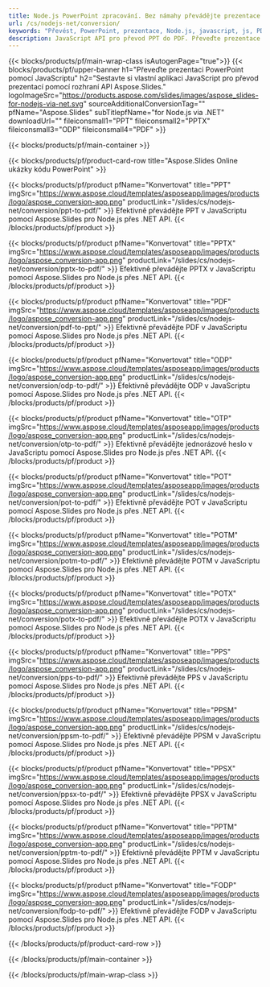 ```yaml
---
title: Node.js PowerPoint zpracování. Bez námahy převádějte prezentace pomocí Aspose.Slides.
url: /cs/nodejs-net/conversion/
keywords: "Převést, PowerPoint, prezentace, Node.js, javascript, js, PDF, převést do PDF, PPT do PDF"
description: JavaScript API pro převod PPT do PDF. Převeďte prezentace do JPG, PNG, HTML a dalších formátů v JavaScriptu.
---
```


{{< blocks/products/pf/main-wrap-class isAutogenPage="true">}}
{{< blocks/products/pf/upper-banner h1="Převeďte prezentaci PowerPoint pomocí JavaScriptu" h2="Sestavte si vlastní aplikaci JavaScript pro převod prezentací pomocí rozhraní API Aspose.Slides." logoImageSrc="https://products.aspose.com/slides/images/aspose_slides-for-nodejs-via-net.svg" sourceAdditionalConversionTag="" pfName="Aspose.Slides" subTitlepfName="for Node.js via .NET" downloadUrl="" fileiconsmall1="PPT" fileiconsmall2="PPTX" fileiconsmall3="ODP" fileiconsmall4="PDF" >}}

{{< blocks/products/pf/main-container >}}

{{< blocks/products/pf/product-card-row title="Aspose.Slides Online ukázky kódu PowerPoint" >}}

{{< blocks/products/pf/product pfName="Konvertovat" title="PPT" imgSrc="https://www.aspose.cloud/templates/asposeapp/images/products/logo/aspose_conversion-app.png" productLink="/slides/cs/nodejs-net/conversion/ppt-to-pdf/" >}}
Efektivně převádějte PPT v JavaScriptu pomocí Aspose.Slides pro Node.js přes .NET API.
{{< /blocks/products/pf/product >}}
{{< blocks/products/pf/product pfName="Konvertovat" title="PPTX" imgSrc="https://www.aspose.cloud/templates/asposeapp/images/products/logo/aspose_conversion-app.png" productLink="/slides/cs/nodejs-net/conversion/pptx-to-pdf/" >}}
Efektivně převádějte PPTX v JavaScriptu pomocí Aspose.Slides pro Node.js přes .NET API.
{{< /blocks/products/pf/product >}}
{{< blocks/products/pf/product pfName="Konvertovat" title="PDF" imgSrc="https://www.aspose.cloud/templates/asposeapp/images/products/logo/aspose_conversion-app.png" productLink="/slides/cs/nodejs-net/conversion/pdf-to-ppt/" >}}
Efektivně převádějte PDF v JavaScriptu pomocí Aspose.Slides pro Node.js přes .NET API.
{{< /blocks/products/pf/product >}}
{{< blocks/products/pf/product pfName="Konvertovat" title="ODP" imgSrc="https://www.aspose.cloud/templates/asposeapp/images/products/logo/aspose_conversion-app.png" productLink="/slides/cs/nodejs-net/conversion/odp-to-pdf/" >}}
Efektivně převádějte ODP v JavaScriptu pomocí Aspose.Slides pro Node.js přes .NET API.
{{< /blocks/products/pf/product >}}
{{< blocks/products/pf/product pfName="Konvertovat" title="OTP" imgSrc="https://www.aspose.cloud/templates/asposeapp/images/products/logo/aspose_conversion-app.png" productLink="/slides/cs/nodejs-net/conversion/otp-to-pdf/" >}}
Efektivně převádějte jednorázové heslo v JavaScriptu pomocí Aspose.Slides pro Node.js přes .NET API.
{{< /blocks/products/pf/product >}}
{{< blocks/products/pf/product pfName="Konvertovat" title="POT" imgSrc="https://www.aspose.cloud/templates/asposeapp/images/products/logo/aspose_conversion-app.png" productLink="/slides/cs/nodejs-net/conversion/pot-to-pdf/" >}}
Efektivně převádějte POT v JavaScriptu pomocí Aspose.Slides pro Node.js přes .NET API.
{{< /blocks/products/pf/product >}}
{{< blocks/products/pf/product pfName="Konvertovat" title="POTM" imgSrc="https://www.aspose.cloud/templates/asposeapp/images/products/logo/aspose_conversion-app.png" productLink="/slides/cs/nodejs-net/conversion/potm-to-pdf/" >}}
Efektivně převádějte POTM v JavaScriptu pomocí Aspose.Slides pro Node.js přes .NET API.
{{< /blocks/products/pf/product >}}
{{< blocks/products/pf/product pfName="Konvertovat" title="POTX" imgSrc="https://www.aspose.cloud/templates/asposeapp/images/products/logo/aspose_conversion-app.png" productLink="/slides/cs/nodejs-net/conversion/potx-to-pdf/" >}}
Efektivně převádějte POTX v JavaScriptu pomocí Aspose.Slides pro Node.js přes .NET API.
{{< /blocks/products/pf/product >}}
{{< blocks/products/pf/product pfName="Konvertovat" title="PPS" imgSrc="https://www.aspose.cloud/templates/asposeapp/images/products/logo/aspose_conversion-app.png" productLink="/slides/cs/nodejs-net/conversion/pps-to-pdf/" >}}
Efektivně převádějte PPS v JavaScriptu pomocí Aspose.Slides pro Node.js přes .NET API.
{{< /blocks/products/pf/product >}}
{{< blocks/products/pf/product pfName="Konvertovat" title="PPSM" imgSrc="https://www.aspose.cloud/templates/asposeapp/images/products/logo/aspose_conversion-app.png" productLink="/slides/cs/nodejs-net/conversion/ppsm-to-pdf/" >}}
Efektivně převádějte PPSM v JavaScriptu pomocí Aspose.Slides pro Node.js přes .NET API.
{{< /blocks/products/pf/product >}}
{{< blocks/products/pf/product pfName="Konvertovat" title="PPSX" imgSrc="https://www.aspose.cloud/templates/asposeapp/images/products/logo/aspose_conversion-app.png" productLink="/slides/cs/nodejs-net/conversion/ppsx-to-pdf/" >}}
Efektivně převádějte PPSX v JavaScriptu pomocí Aspose.Slides pro Node.js přes .NET API.
{{< /blocks/products/pf/product >}}
{{< blocks/products/pf/product pfName="Konvertovat" title="PPTM" imgSrc="https://www.aspose.cloud/templates/asposeapp/images/products/logo/aspose_conversion-app.png" productLink="/slides/cs/nodejs-net/conversion/pptm-to-pdf/" >}}
Efektivně převádějte PPTM v JavaScriptu pomocí Aspose.Slides pro Node.js přes .NET API.
{{< /blocks/products/pf/product >}}
{{< blocks/products/pf/product pfName="Konvertovat" title="FODP" imgSrc="https://www.aspose.cloud/templates/asposeapp/images/products/logo/aspose_conversion-app.png" productLink="/slides/cs/nodejs-net/conversion/fodp-to-pdf/" >}}
Efektivně převádějte FODP v JavaScriptu pomocí Aspose.Slides pro Node.js přes .NET API.
{{< /blocks/products/pf/product >}}


{{< /blocks/products/pf/product-card-row >}}

{{< /blocks/products/pf/main-container >}}
    
{{< /blocks/products/pf/main-wrap-class >}}